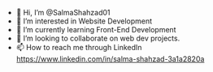 - 👋 Hi, I’m @SalmaShahzad01
- 👀 I’m interested in Website Development
- 🌱 I’m currently learning Front-End Development
- 💞️ I’m looking to collaborate on web dev projects.
- 📫 How to reach me through LinkedIn https://www.linkedin.com/in/salma-shahzad-3a1a2820a

<!---
SalmaShahzad01/SalmaShahzad01 is a ✨ special ✨ repository because its `README.md` (this file) appears on your GitHub profile.
You can click the Preview link to take a look at your changes.
--->
